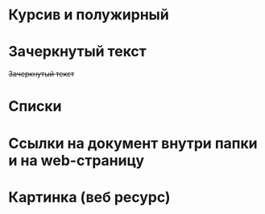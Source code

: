 # Курсив и полужирный

# Зачеркнутый текст

~~Зачеркнутый текст~~

# Списки

# Ссылки на документ внутри папки и на web-страницу

# Картинка (веб ресурс)
